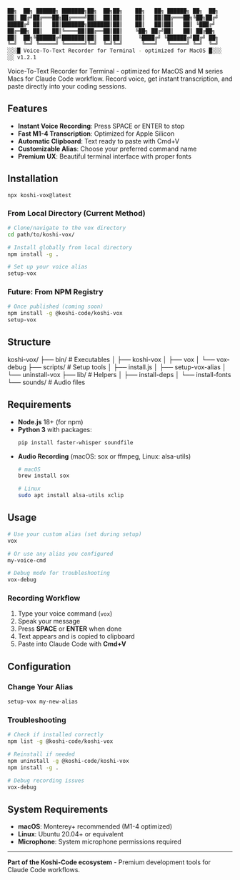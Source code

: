 ```bash
██╗  ██╗ ██████╗ ███████╗██╗  ██╗██╗    ██╗   ██╗ ██████╗ ██╗  ██╗
██║ ██╔╝██╔═══██╗██╔════╝██║  ██║██║    ██║   ██║██╔═══██╗╚██╗██╔╝
█████╔╝ ██║   ██║███████╗███████║██║    ██║   ██║██║   ██║ ╚███╔╝ 
██╔═██╗ ██║   ██║╚════██║██╔══██║██║    ╚██╗ ██╔╝██║   ██║ ██╔██╗ 
██║  ██╗╚██████╔╝███████║██║  ██║██║     ╚████╔╝ ╚██████╔╝██╔╝ ██╗
╚═╝  ╚═╝ ╚═════╝ ╚══════╝╚═╝  ╚═╝╚═╝      ╚═══╝   ╚═════╝ ╚═╝  ╚═╝
░░░█ Voice-To-Text Recorder for Terminal - optimized for MacOS █░░░
░░ v1.2.1
```
Voice-To-Text Recorder for Terminal - optimized for MacOS and M series Macs for Claude Code workflow. 
Record voice, get instant transcription, and paste directly into your coding sessions.

## Features

- **Instant Voice Recording**: Press SPACE or ENTER to stop
- **Fast M1-4 Transcription**: Optimized for Apple Silicon
- **Automatic Clipboard**: Text ready to paste with Cmd+V
- **Customizable Alias**: Choose your preferred command name
- **Premium UX**: Beautiful terminal interface with proper fonts

## Installation

`npx koshi-vox@latest`
 
### From Local Directory (Current Method)

```bash
# Clone/navigate to the vox directory
cd path/to/koshi-vox/

# Install globally from local directory
npm install -g .

# Set up your voice alias
setup-vox
```

### Future: From NPM Registry

```bash
# Once published (coming soon)
npm install -g @koshi-code/koshi-vox
setup-vox
```

## Structure 

koshi-vox/
  ├── bin/              # Executables
  │   ├── koshi-vox
  │   ├── vox
  │   └── vox-debug
  ├── scripts/          # Setup tools
  │   ├── install.js
  │   ├── setup-vox-alias
  │   └── uninstall-vox
  ├── lib/              # Helpers
  │   ├── install-deps
  │   └── install-fonts
  └── sounds/           # Audio files

## Requirements

- **Node.js** 18+ (for npm)
- **Python 3** with packages:
  ```bash
  pip install faster-whisper soundfile
  ```
- **Audio Recording** (macOS: sox or ffmpeg, Linux: alsa-utils)
  ```bash
  # macOS
  brew install sox
  
  # Linux
  sudo apt install alsa-utils xclip
  ```

## Usage

```bash
# Use your custom alias (set during setup)
vox

# Or use any alias you configured
my-voice-cmd

# Debug mode for troubleshooting
vox-debug
```

### Recording Workflow
1. Type your voice command (`vox`)
2. Speak your message
3. Press **SPACE** or **ENTER** when done
4. Text appears and is copied to clipboard
5. Paste into Claude Code with **Cmd+V**

## Configuration

### Change Your Alias
```bash
setup-vox my-new-alias
```

### Troubleshooting
```bash
# Check if installed correctly
npm list -g @koshi-code/koshi-vox

# Reinstall if needed
npm uninstall -g @koshi-code/koshi-vox
npm install -g .

# Debug recording issues
vox-debug
```

## System Requirements

- **macOS**: Monterey+ recommended (M1-4 optimized)
- **Linux**: Ubuntu 20.04+ or equivalent
- **Microphone**: System microphone permissions required

---

**Part of the Koshi-Code ecosystem** - Premium development tools for Claude Code workflows.
